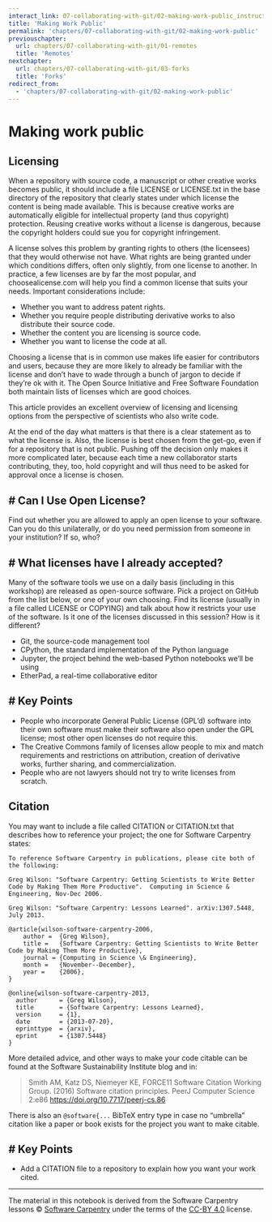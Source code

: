 ```yaml
---
interact_link: 07-collaborating-with-git/02-making-work-public_instructor.ipynb
title: 'Making Work Public'
permalink: 'chapters/07-collaborating-with-git/02-making-work-public'
previouschapter:
  url: chapters/07-collaborating-with-git/01-remotes
  title: 'Remotes'
nextchapter:
  url: chapters/07-collaborating-with-git/03-forks
  title: 'Forks'
redirect_from:
  - 'chapters/07-collaborating-with-git/02-making-work-public'
---
```


# Making work public

## Licensing

When a repository with source code, a manuscript or other creative works becomes public, it should include a file LICENSE or LICENSE.txt in the base directory of the repository that clearly states under which license the content is being made available. This is because creative works are automatically eligible for intellectual property (and thus copyright) protection. Reusing creative works without a license is dangerous, because the copyright holders could sue you for copyright infringement.

A license solves this problem by granting rights to others (the licensees) that they would otherwise not have. What rights are being granted under which conditions differs, often only slightly, from one license to another. In practice, a few licenses are by far the most popular, and choosealicense.com will help you find a common license that suits your needs. Important considerations include:

- Whether you want to address patent rights.
- Whether you require people distributing derivative works to also distribute their source code.
- Whether the content you are licensing is source code.
- Whether you want to license the code at all.

Choosing a license that is in common use makes life easier for contributors and users, because they are more likely to already be familiar with the license and don’t have to wade through a bunch of jargon to decide if they’re ok with it. The Open Source Initiative and Free Software Foundation both maintain lists of licenses which are good choices.

This article provides an excellent overview of licensing and licensing options from the perspective of scientists who also write code.

At the end of the day what matters is that there is a clear statement as to what the license is. Also, the license is best chosen from the get-go, even if for a repository that is not public. Pushing off the decision only makes it more complicated later, because each time a new collaborator starts contributing, they, too, hold copyright and will thus need to be asked for approval once a license is chosen.


<section class="challenge panel panel-success">
<div class="panel-heading">
<h2><span class="fa fa-pencil"></span> # Can I Use Open License?</h2>
</div>


<div class="panel-body">

<p>Find out whether you are allowed to apply an open license to your software. Can you do this unilaterally, or do you need permission from someone in your institution? If so, who?</p>

</div>

</section>



<section class="challenge panel panel-success">
<div class="panel-heading">
<h2><span class="fa fa-pencil"></span> # What licenses have I already accepted?</h2>
</div>


<div class="panel-body">

<p>Many of the software tools we use on a daily basis (including in this workshop) are released as open-source software. Pick a project on GitHub from the list below, or one of your own choosing. Find its license (usually in a file called LICENSE or COPYING) and talk about how it restricts your use of the software. Is it one of the licenses discussed in this session? How is it different?</p>
<ul>
<li>Git, the source-code management tool</li>
<li>CPython, the standard implementation of the Python language</li>
<li>Jupyter, the project behind the web-based Python notebooks we’ll be using</li>
<li>EtherPad, a real-time collaborative editor</li>
</ul>

</div>

</section>



<section class="keypoints panel panel-success">
<div class="panel-heading">
<h2><span class="fa fa-exclamation-circle"></span> # Key Points</h2>
</div>


<div class="panel-body">

<ul>
<li>People who incorporate General Public License (GPL’d) software into their own software must make their software also open under the GPL license; most other open licenses do not require this.</li>
<li>The Creative Commons family of licenses allow people to mix and match requirements and restrictions on attribution, creation of derivative works, further sharing, and commercialization.</li>
<li>People who are not lawyers should not try to write licenses from scratch.</li>
</ul>

</div>

</section>


## Citation

You may want to include a file called CITATION or CITATION.txt that describes how to reference your project; the one for Software Carpentry states:

```
To reference Software Carpentry in publications, please cite both of the following:

Greg Wilson: "Software Carpentry: Getting Scientists to Write Better
Code by Making Them More Productive".  Computing in Science &
Engineering, Nov-Dec 2006.

Greg Wilson: "Software Carpentry: Lessons Learned". arXiv:1307.5448,
July 2013.

@article{wilson-software-carpentry-2006,
    author =  {Greg Wilson},
    title =   {Software Carpentry: Getting Scientists to Write Better Code by Making Them More Productive},
    journal = {Computing in Science \& Engineering},
    month =   {November--December},
    year =    {2006},
}

@online{wilson-software-carpentry-2013,
  author      = {Greg Wilson},
  title       = {Software Carpentry: Lessons Learned},
  version     = {1},
  date        = {2013-07-20},
  eprinttype  = {arxiv},
  eprint      = {1307.5448}
}
```

More detailed advice, and other ways to make your code citable can be found at the Software Sustainability Institute blog and in:

> Smith AM, Katz DS, Niemeyer KE, FORCE11 Software Citation Working Group. (2016) Software citation principles. PeerJ Computer Science 2:e86 https://doi.org/10.7717/peerj-cs.86

There is also an `@software{...` BibTeX entry type in case no “umbrella” citation like a paper or book exists for the project you want to make citable.


<section class="keypoints panel panel-success">
<div class="panel-heading">
<h2><span class="fa fa-exclamation-circle"></span> # Key Points</h2>
</div>


<div class="panel-body">

<ul>
<li>Add a CITATION file to a repository to explain how you want your work cited.</li>
</ul>

</div>

</section>


---
The material in this notebook is derived from the Software Carpentry lessons
&copy; [Software Carpentry](http://software-carpentry.org/) under the terms
of the [CC-BY 4.0](https://creativecommons.org/licenses/by/4.0/) license.
